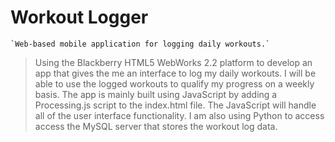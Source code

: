 # Workout Logger

    `Web-based mobile application for logging daily workouts.`

>Using the Blackberry HTML5 WebWorks 2.2 platform to develop an app that gives
the me an interface to log my daily workouts. I will be able to use the logged
workouts to qualify my progress on a weekly basis. The app is mainly built using
JavaScript by adding a Processing.js script to the index.html file. The JavaScript
will handle all of the user interface functionality. I am also using Python to
access access the MySQL server that stores the workout log data.

